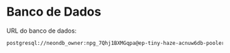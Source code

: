 # Banco de Dados

URL do banco de dados:
```bash
postgresql://neondb_owner:npg_7Qhj1BXMGqpa@ep-tiny-haze-acnuw6db-pooler.sa-east-1.aws.neon.tech/neondb?sslmode=require&channel_binding=require
```
